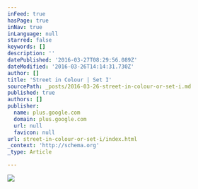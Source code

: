 ```yaml
---
inFeed: true
hasPage: true
inNav: true
inLanguage: null
starred: false
keywords: []
description: ''
datePublished: '2016-03-27T08:29:56.089Z'
dateModified: '2016-03-26T14:14:31.730Z'
author: []
title: 'Street in Colour | Set I'
sourcePath: _posts/2016-03-26-street-in-colour-or-set-i.md
published: true
authors: []
publisher:
  name: plus.google.com
  domain: plus.google.com
  url: null
  favicon: null
url: street-in-colour-or-set-i/index.html
_context: 'http://schema.org'
_type: Article

---
```

![](https://lh4.googleusercontent.com/-P4g8Q9ttj_w/VvE6i5r0XQI/AAAAAAAAGqo/Vk3Abr97agYwgbxIgMWXldwPEOzdYcVlg/w1099-h733-no/DSCF8250.JPG)